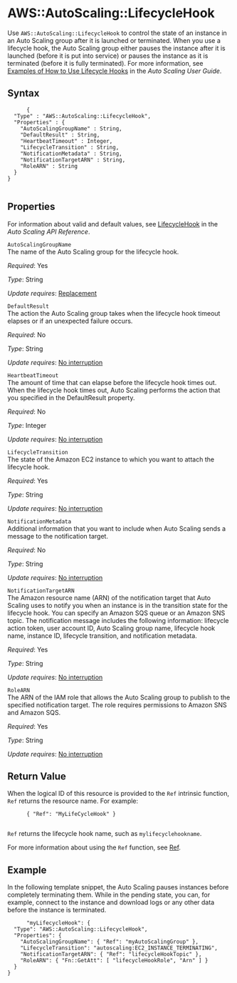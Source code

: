 AWS::AutoScaling::LifecycleHook
===============================

Use `AWS::AutoScaling::LifecycleHook` to control the state of an instance in an Auto Scaling group after it is launched or terminated. When you use a lifecycle hook, the Auto Scaling group either pauses the instance after it is launched (before it is put into service) or pauses the instance as it is terminated (before it is fully terminated). For more information, see [Examples of How to Use Lifecycle Hooks](http://docs.aws.amazon.com/autoscaling/latest/userguide/lifecycle-hooks.html) in the *Auto Scaling User Guide*.

Syntax
------

``` {.programlisting}
      {
  "Type" : "AWS::AutoScaling::LifecycleHook",
  "Properties" : {
    "AutoScalingGroupName" : String,
    "DefaultResult" : String,
    "HeartbeatTimeout" : Integer,
    "LifecycleTransition" : String,
    "NotificationMetadata" : String,
    "NotificationTargetARN" : String,
    "RoleARN" : String
  }
}
    
```

Properties
----------

For information about valid and default values, see [LifecycleHook](http://docs.aws.amazon.com/AutoScaling/latest/APIReference/API_LifecycleHook.html) in the *Auto Scaling API Reference*.

 `AutoScalingGroupName`   
The name of the Auto Scaling group for the lifecycle hook.

*Required*: Yes

*Type*: String

*Update requires*: [Replacement](using-cfn-updating-stacks-update-behaviors.html#update-replacement)

 `DefaultResult`   
The action the Auto Scaling group takes when the lifecycle hook timeout elapses or if an unexpected failure occurs.

*Required*: No

*Type*: String

*Update requires*: [No interruption](using-cfn-updating-stacks-update-behaviors.html#update-no-interrupt)

 `HeartbeatTimeout`   
The amount of time that can elapse before the lifecycle hook times out. When the lifecycle hook times out, Auto Scaling performs the action that you specified in the DefaultResult property.

*Required*: No

*Type*: Integer

*Update requires*: [No interruption](using-cfn-updating-stacks-update-behaviors.html#update-no-interrupt)

 `LifecycleTransition`   
The state of the Amazon EC2 instance to which you want to attach the lifecycle hook.

*Required*: Yes

*Type*: String

*Update requires*: [No interruption](using-cfn-updating-stacks-update-behaviors.html#update-no-interrupt)

 `NotificationMetadata`   
Additional information that you want to include when Auto Scaling sends a message to the notification target.

*Required*: No

*Type*: String

*Update requires*: [No interruption](using-cfn-updating-stacks-update-behaviors.html#update-no-interrupt)

 `NotificationTargetARN`   
The Amazon resource name (ARN) of the notification target that Auto Scaling uses to notify you when an instance is in the transition state for the lifecycle hook. You can specify an Amazon SQS queue or an Amazon SNS topic. The notification message includes the following information: lifecycle action token, user account ID, Auto Scaling group name, lifecycle hook name, instance ID, lifecycle transition, and notification metadata.

*Required*: Yes

*Type*: String

*Update requires*: [No interruption](using-cfn-updating-stacks-update-behaviors.html#update-no-interrupt)

 `RoleARN`   
The ARN of the IAM role that allows the Auto Scaling group to publish to the specified notification target. The role requires permissions to Amazon SNS and Amazon SQS.

*Required*: Yes

*Type*: String

*Update requires*: [No interruption](using-cfn-updating-stacks-update-behaviors.html#update-no-interrupt)

Return Value
------------

When the logical ID of this resource is provided to the `Ref` intrinsic function, `Ref` returns the resource name. For example:

``` {.programlisting}
      { "Ref": "MyLifeCycleHook" }
    
```

`Ref` returns the lifecycle hook name, such as `mylifecyclehookname`.

For more information about using the `Ref` function, see [Ref](intrinsic-function-reference-ref.html "Ref").

Example
-------

In the following template snippet, the Auto Scaling pauses instances before completely terminating them. While in the pending state, you can, for example, connect to the instance and download logs or any other data before the instance is terminated.

``` {.programlisting}
      "myLifecycleHook": {
  "Type": "AWS::AutoScaling::LifecycleHook",
  "Properties": {
    "AutoScalingGroupName": { "Ref": "myAutoScalingGroup" },
    "LifecycleTransition": "autoscaling:EC2_INSTANCE_TERMINATING",
    "NotificationTargetARN": { "Ref": "lifecycleHookTopic" },
    "RoleARN": { "Fn::GetAtt": [ "lifecycleHookRole", "Arn" ] }
  }
}
    
```
